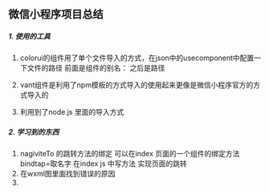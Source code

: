 ## 微信小程序项目总结

#####       1.  使用的工具

1. colorui的组件用了单个文件导入的方式，在json中的usecomponent中配置一下文件的路径    前面是组件的别名： 之后是路径

2. vant组件是利用了npm模板的方式导入的使用起来更像是微信小程序官方的方式导入的

3. 利用到了node.js 里面的导入方式

#####       2. 学习到的东西

1. nagiviteTo 的跳转方法的绑定 可以在index 页面的一个组件的绑定方法bindtap=取名字  在index js 中写方法  实现页面的跳转
2. 在wxml图里面找到错误的原因
3. 



